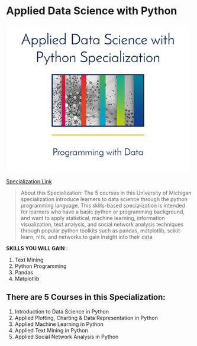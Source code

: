 # Applied Data Science with Python

![logo](logo.png)

[Specialization Link](https://www.coursera.org/specializations/data-science-python?)

>About this Specialization:
The 5 courses in this University of Michigan specialization introduce learners to data science through the python programming language. This skills-based specialization is intended for learners who have a basic python or programming background, and want to apply statistical, machine learning, information visualization, text analysis, and social network analysis techniques through popular python toolkits such as pandas, matplotlib, scikit-learn, nltk, and networkx to gain insight into their data.



**SKILLS YOU WILL GAIN** :
1. Text Mining
2. Python Programming
3. Pandas
4. Matplotlib

## There are 5 Courses in this Specialization:

1. Introduction to Data Science in Python
2. Applied Plotting, Charting & Data Representation in Python
3. Applied Machine Learning in Python
4. Applied Text Mining in Python
5. Applied Social Network Analysis in Python